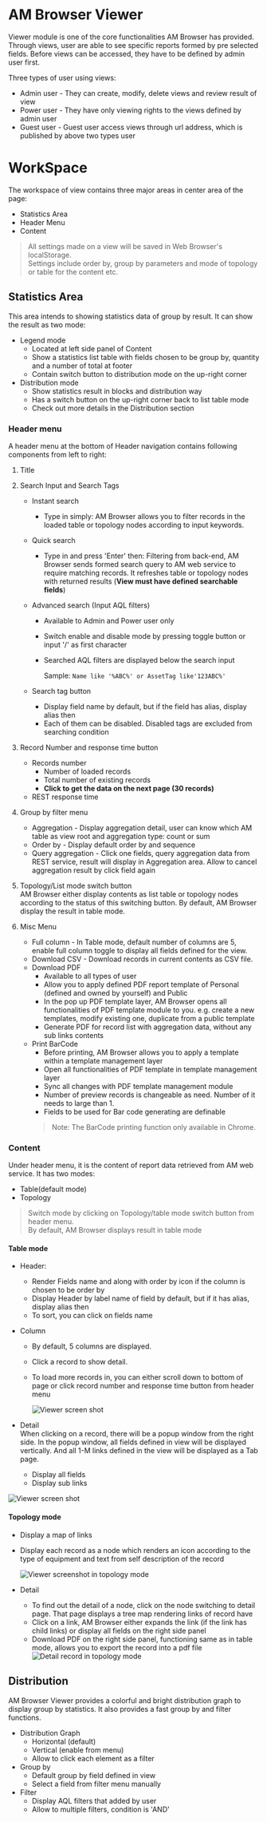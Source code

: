 # AM Browser Viewer

Viewer module is one of the core functionalities AM Browser has provided. Through views, user are able to see specific reports formed by pre selected fields.
Before views can be accessed, they have to be defined by admin user first.

Three types of user using views:

- Admin user - They can create, modify, delete views and review result of view
- Power user - They have only viewing rights to the views defined by admin user
- Guest user - Guest user access views through url address, which is published by above two types user

# WorkSpace

The workspace of view contains three major areas in center area of the page:

- Statistics Area
- Header Menu
- Content

> All settings made on a view will be saved in Web Browser's localStorage.  
> Settings include order by, group by parameters and mode of topology or table for the content etc.

## Statistics Area
This area intends to showing statistics data of group by result. It can show the result as two mode:

 - Legend mode  
    - Located at left side panel of Content
    - Show a statistics list table with fields chosen to be group by, quantity and a number of total at footer
    - Contain switch button to distribution mode on the up-right corner
 - Distribution mode
    - Show statistics result in blocks and distribution way
    - Has a switch button on the up-right corner back to list table mode
    - Check out more details in the Distribution section

### Header menu
A header menu at the bottom of Header navigation contains following components from left to right:

1. Title
2. Search Input and Search Tags  
    - Instant search
        - Type in simply: AM Browser allows you to filter records in the loaded table or topology nodes according to input keywords.
    - Quick search
        - Type in and press 'Enter' then: Filtering from back-end, AM Browser sends formed search query to AM web service to require matching records. It refreshes table or topology nodes with returned results (**View must have defined searchable fields**)
    - Advanced search (Input AQL filters)
        - Available to Admin and Power user only
        - Switch enable and disable mode by pressing toggle button or input '/' as first character
        - Searched AQL filters are displayed below the search input

            Sample: `Name like '%ABC%' or AssetTag like'123ABC%'`

    - Search tag button
        - Display field name by default, but if the field has alias, display alias then
        - Each of them can be disabled. Disabled tags are excluded from searching condition

3. Record Number and response time button
    - Records number
        - Number of loaded records
        - Total number of existing records
        - **Click to get the data on the next page (30 records)**
    - REST response time  

4. Group by filter menu
    - Aggregation - Display aggregation detail, user can know which AM table as view root and aggregation type: count or sum
    - Order by - Display default order by and sequence
    - Query aggregation - Click one fields, query aggregation data from REST service, result will display in Aggregation area. Allow to cancel aggregation result by click field again  

5. Topology/List mode switch button  
    AM Browser either display contents as list table or topology nodes according to the status of this switching button. By default, AM Browser display the result in table mode.

6. Misc Menu
    - Full column - In Table mode, default number of columns are 5, enable full column toggle to display all fields defined for the view.
    - Download CSV - Download records in current contents as CSV file.
    - Download PDF
        - Available to all types of user
        - Allow you to apply defined PDF report template of Personal (defined and owned by yourself) and Public
        - In the pop up PDF template layer, AM Browser opens all functionalities of PDF template module to you. e.g. create a new templates, modify existing one, duplicate from a public template
        - Generate PDF for record list with aggregation data, without any sub links contents
    - Print BarCode
        - Before printing, AM Browser allows you to apply a template within a template management layer
        - Open all functionalities of PDF template in template management layer
        - Sync all changes with PDF template management module
        - Number of preview records is changeable as need. Number of it needs to large than 1.
        - Fields to be used for Bar code generating are definable
        > Note: The BarCode printing function only available in Chrome.

### Content
Under header menu, it is the content of report data retrieved from AM web service. It has two modes:

- Table(default mode)
- Topology
> Switch mode by clicking on Topology/table mode switch button from header menu.  
> By default, AM Browser displays result in table mode

#### Table mode     
- Header:
    - Render Fields name and along with order by icon if the column is chosen to be order by
    - Display Header by label name of field by default, but if it has alias, display alias then
    - To sort, you can click on fields name
- Column
    - By default, 5 columns are displayed.
    - Click a record to show detail.
    - To load more records in, you can either scroll down to bottom of page or click record number and response time button from header menu

      ![Viewer screen shot](img/viewer1.png)

- Detail     
 When clicking on a record, there will be a popup window from the right side. In the popup window, all fields defined in view will be displayed vertically.
 And all 1-M links defined in the view will be displayed as a Tab page.

     - Display all fields
     - Display sub links

 ![Viewer screen shot](img/detail1.png)

#### Topology mode
- Display a map of links
- Display each record as a node which renders an icon according to the type of equipment and text from self description of the record

  ![Viewer screenshot in topology mode](img/viewer2.png)

- Detail  
    - To find out the detail of a node, click on the node switching to detail page. That page displays a tree map rendering links of record have
    - Click on a link, AM Browser either expands the link (if the link has child links) or display all fields on the right side panel
    - Download PDF on the right side panel, functioning same as in table mode, allows you to export the record into a pdf file
  ![Detail record in topology mode](img/detail2.png)

## Distribution
AM Browser Viewer provides a colorful and bright distribution graph to display group by statistics. It also provides a fast group by and filter functions.

- Distribution Graph
    - Horizontal (default)
    - Vertical (enable from menu)
    - Allow to click each element as a filter
- Group by
    - Default group by field defined in view
    - Select a field from filter menu manually
- Filter
    - Display AQL filters that added by user
    - Allow to multiple filters, condition is 'AND'
